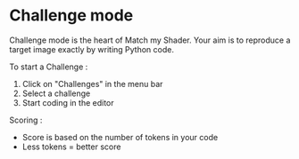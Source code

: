 # Challenge mode

Challenge mode is the heart of Match my Shader. Your aim is to reproduce a target image exactly by writing Python code.

To start a Challenge :
1. Click on "Challenges" in the menu bar
2. Select a challenge
3. Start coding in the editor

Scoring :
- Score is based on the number of tokens in your code
- Less tokens = better score